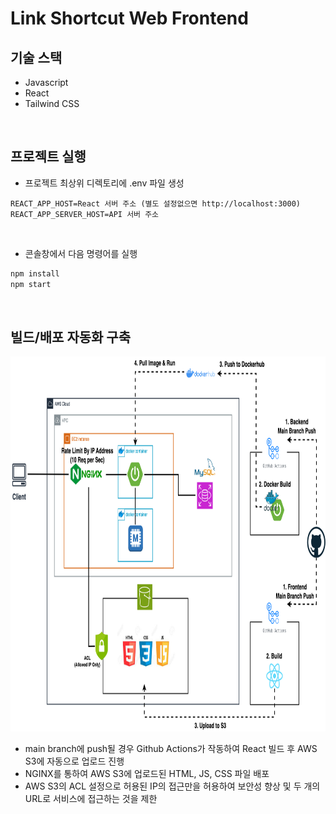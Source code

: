 # Link Shortcut Web Frontend

## 기술 스택

- Javascript
- React
- Tailwind CSS

<br />

## 프로젝트 실행

- 프로젝트 최상위 디렉토리에 .env 파일 생성

```text
REACT_APP_HOST=React 서버 주소 (별도 설정없으면 http://localhost:3000)
REACT_APP_SERVER_HOST=API 서버 주소
```

<br />

- 콘솔창에서 다음 명령어를 실행

```cmd
npm install
npm start
```

<br />

## 빌드/배포 자동화 구축

<img src="./docs/architecture.png" width="840" height="600">
<br />

- main branch에 push될 경우 Github Actions가 작동하여 React 빌드 후 AWS S3에 자동으로 업로드 진행
- NGINX를 통하여 AWS S3에 업로드된 HTML, JS, CSS 파일 배포
- AWS S3의 ACL 설정으로 허용된 IP의 접근만을 허용하여 보안성 향상 및 두 개의 URL로 서비스에 접근하는 것을 제한
